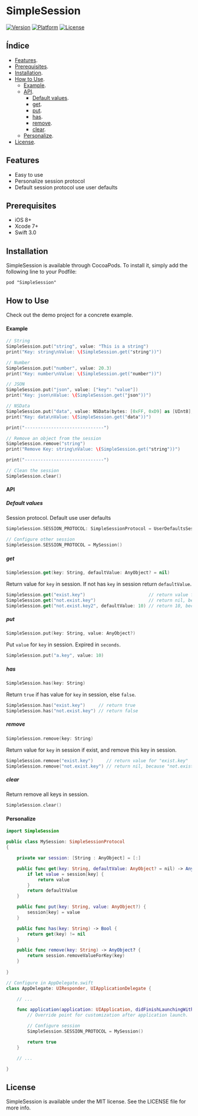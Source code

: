 SimpleSession
=============
[![Version](http://img.shields.io/cocoapods/v/SimpleSession.svg?style=flat)](http://cocoapods.org/pods/SimpleSession) [![Platform](http://img.shields.io/cocoapods/p/SimpleSession.svg?style=flat)](http://cocoapods.org/pods/SimpleSession) [![License](http://img.shields.io/cocoapods/l/SimpleSession.svg?style=flat)](LICENSE)


Índice
------

* [Features][features].
* [Prerequisites][prerequisites].
* [Installation][Installation].
* [How to Use][how_to_use].
    + [Example][how_to_use_example].
    + [API][how_to_use_api].
        + [Default values][how_to_use_api_default_values].
        + [get][how_to_use_api_get].
        + [put][how_to_use_api_put].
        + [has][how_to_use_api_has].
        + [remove][how_to_use_api_remove].
        + [clear][how_to_use_api_clear].
    + [Personalize][how_to_use_personalize].
* [License][license].


Features
--------
* Easy to use
* Personalize session protocol
* Default session protocol use user defaults


Prerequisites
-------------
* iOS 8+
* Xcode 7+
* Swift 3.0


Installation
------------
SimpleSession is available through CocoaPods. To install it, simply add the following line to your Podfile:
```
pod "SimpleSession"
```


How to Use
----------
Check out the demo project for a concrete example.

#### Example
``` swift
// String
SimpleSession.put("string", value: "This is a string")
print("Key: string\nValue: \(SimpleSession.get("string"))")

// Number
SimpleSession.put("number", value: 20.3)
print("Key: number\nValue: \(SimpleSession.get("number"))")

// JSON
SimpleSession.put("json", value: ["key": "value"])
print("Key: json\nValue: \(SimpleSession.get("json"))")

// NSData
SimpleSession.put("data", value: NSData(bytes: [0xFF, 0xD9] as [UInt8], length: 2))
print("Key: data\nValue: \(SimpleSession.get("data"))")

print("------------------------------")

// Remove an object from the session
SimpleSession.remove("string")
print("Remove Key: string\nValue: \(SimpleSession.get("string"))")

print("------------------------------")

// Clean the session
SimpleSession.clear()
```

#### API

##### Default values

Session protocol. Default use user defaults

```swift
SimpleSession.SESSION_PROTOCOL: SimpleSessionProtocol = UserDefaultsSession.sharedInstance // Default session use user defaults

// Configure other session
SimpleSession.SESSION_PROTOCOL = MySession()
```

##### get

```swift
SimpleSession.get(key: String, defaultValue: AnyObject? = nil)
```

Return value for `key` in session. If not has `key` in session return `defaultValue`.

```swift
SimpleSession.get("exist.key")                        // return value for "exist.key"
SimpleSession.get("not.exist.key")                    // return nil, because "not.exist.key" not exist in session
SimpleSession.get("not.exist.key2", defaultValue: 10) // return 10, because "not.exist.key" not exist in session, but defaultValue is set
```

##### put

```swift
SimpleSession.put(key: String, value: AnyObject?)
```

Put `value` for `key` in session. Expired in `seconds`.

```swift
SimpleSession.put("a.key", value: 10)
```

##### has

```swift
SimpleSession.has(key: String)
```

Return `true` if has value for `key` in session, else `false`.

```swift
SimpleSession.has("exist.key")     // return true
SimpleSession.has("not.exist.key") // return false
```

##### remove

```swift
SimpleSession.remove(key: String)
```

Return value for `key` in session if exist, and remove this key in session.

```swift
SimpleSession.remove("exist.key")     // return value for "exist.key"
SimpleSession.remove("not.exist.key") // return nil, because "not.exist.key" not exist in session
```

##### clear

Return remove all keys in session.

```swift
SimpleSession.clear()
```

#### Personalize

```swift
import SimpleSession

public class MySession: SimpleSessionProtocol
{

    private var session: [String : AnyObject] = [:]

    public func get(key: String, defaultValue: AnyObject? = nil) -> AnyObject? {
        if let value = session[key] {
            return value
        }
        return defaultValue
    }

    public func put(key: String, value: AnyObject?) {
        session[key] = value
    }

    public func has(key: String) -> Bool {
        return get(key) != nil
    }

    public func remove(key: String) -> AnyObject? {
        return session.removeValueForKey(key)
    }
    
}

// Configure in AppDelegate.swift
class AppDelegate: UIResponder, UIApplicationDelegate {

    // ...

    func application(application: UIApplication, didFinishLaunchingWithOptions launchOptions: [NSObject: AnyObject]?) -> Bool {
        // Override point for customization after application launch.

        // Configure session
        SimpleSession.SESSION_PROTOCOL = MySession()

        return true
    }

    // ...

}
```


License
-------
SimpleSession is available under the MIT license. See the LICENSE file for more info.

<!-- deep links -->
[features]: #features
[screenshots]: #screen-shots
[prerequisites]: #prerequisites
[installation]: #installation
[how_to_use]: #how-to-use
[how_to_use_example]: #example
[how_to_use_api]: #api
[how_to_use_api_default_values]: #default-values
[how_to_use_api_get]: #get
[how_to_use_api_put]: #put
[how_to_use_api_has]: #has
[how_to_use_api_remove]: #remove
[how_to_use_api_clear]: #clear
[how_to_use_api_clean_expirated]: #cleanexpirated
[how_to_use_api_is_expirated]: #isexpirated
[how_to_use_personalize]: #personalize
[license]: #license
